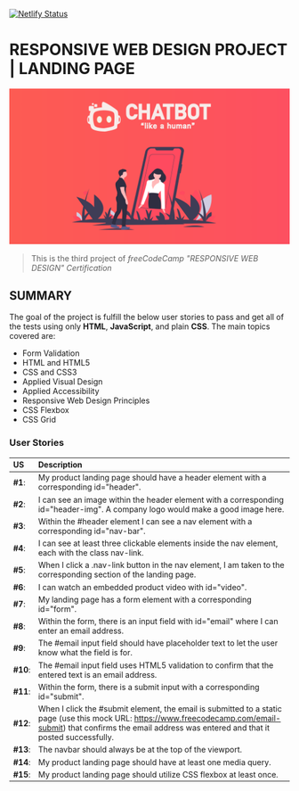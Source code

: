 [![Netlify Status](https://api.netlify.com/api/v1/badges/4ec069dd-7833-401b-8c28-64cc1659e9fd/deploy-status)](https://app.netlify.com/sites/fcc-rwdp-landingpage/deploys)

# RESPONSIVE WEB DESIGN PROJECT | LANDING PAGE
![Project-preview](landing-page-preview.png)
> This is the third project of _freeCodeCamp "RESPONSIVE WEB DESIGN" Certification_

## SUMMARY

The goal of the project is fulfill the below user stories to pass and get all of the tests using only **HTML**, **JavaScript**, and plain **CSS**. 
The main topics covered are:
- Form Validation
- HTML and HTML5
- CSS and CSS3
- Applied Visual Design
- Applied Accessibility
- Responsive Web Design Principles
- CSS Flexbox
- CSS Grid


### User Stories
| US | Description |
| :------------ | :----------- |
| **#1**: | My product landing page should have a header element with a corresponding id="header". |
| **#2**: | I can see an image within the header element with a corresponding id="header-img". A company logo would make a good image here. |
| **#3**: | Within the #header element I can see a nav element with a corresponding id="nav-bar". |
| **#4**: | I can see at least three clickable elements inside the nav element, each with the class nav-link. |
| **#5**: | When I click a .nav-link button in the nav element, I am taken to the corresponding section of the landing page. |
| **#6**: | I can watch an embedded product video with id="video". |
| **#7**: | My landing page has a form element with a corresponding id="form". |
| **#8**: | Within the form, there is an input field with id="email" where I can enter an email address. |
| **#9**: | The #email input field should have placeholder text to let the user know what the field is for. |
| **#10**: | The #email input field uses HTML5 validation to confirm that the entered text is an email address. |
| **#11**: | Within the form, there is a submit input with a corresponding id="submit". |
| **#12**: | When I click the #submit element, the email is submitted to a static page (use this mock URL: https://www.freecodecamp.com/email-submit) that confirms the email address was entered and that it posted successfully. |
| **#13**: | The navbar should always be at the top of the viewport. |
| **#14**: | My product landing page should have at least one media query. |
| **#15**: | My product landing page should utilize CSS flexbox at least once. |
